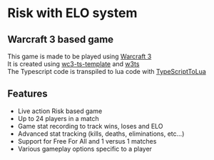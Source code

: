 # Risk with ELO system


## Warcraft 3 based game
This game is made to be played using [Warcraft 3](https://playwarcraft3.com/en-us/)  
It is created using [wc3-ts-template](https://github.com/cipherxof/wc3-ts-template) and [w3ts](https://github.com/cipherxof/w3ts)  
The Typescript code is transpiled to lua code with [TypeScriptToLua](https://typescripttolua.github.io/)  

## Features
* Live action Risk based game
* Up to 24 players in a match
* Game stat recording to track wins, loses and ELO
* Advanced stat tracking (kills, deaths, eliminations, etc...)
* Support for Free For All and 1 versus 1 matches
* Various gameplay options specific to a player
